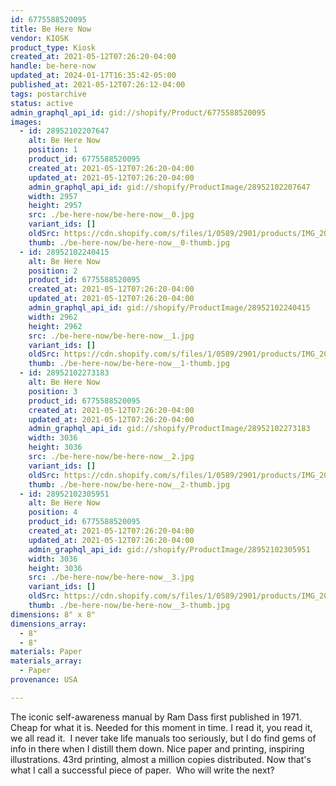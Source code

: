 ```yaml
---
id: 6775588520095
title: Be Here Now
vendor: KIOSK
product_type: Kiosk
created_at: 2021-05-12T07:26:20-04:00
handle: be-here-now
updated_at: 2024-01-17T16:35:42-05:00
published_at: 2021-05-12T07:26:12-04:00
tags: postarchive
status: active
admin_graphql_api_id: gid://shopify/Product/6775588520095
images:
  - id: 28952102207647
    alt: Be Here Now
    position: 1
    product_id: 6775588520095
    created_at: 2021-05-12T07:26:20-04:00
    updated_at: 2021-05-12T07:26:20-04:00
    admin_graphql_api_id: gid://shopify/ProductImage/28952102207647
    width: 2957
    height: 2957
    src: ./be-here-now/be-here-now__0.jpg
    variant_ids: []
    oldSrc: https://cdn.shopify.com/s/files/1/0589/2901/products/IMG_20191122_191015.jpg?v=1620818780
    thumb: ./be-here-now/be-here-now__0-thumb.jpg
  - id: 28952102240415
    alt: Be Here Now
    position: 2
    product_id: 6775588520095
    created_at: 2021-05-12T07:26:20-04:00
    updated_at: 2021-05-12T07:26:20-04:00
    admin_graphql_api_id: gid://shopify/ProductImage/28952102240415
    width: 2962
    height: 2962
    src: ./be-here-now/be-here-now__1.jpg
    variant_ids: []
    oldSrc: https://cdn.shopify.com/s/files/1/0589/2901/products/IMG_20191122_191127.jpg?v=1620818780
    thumb: ./be-here-now/be-here-now__1-thumb.jpg
  - id: 28952102273183
    alt: Be Here Now
    position: 3
    product_id: 6775588520095
    created_at: 2021-05-12T07:26:20-04:00
    updated_at: 2021-05-12T07:26:20-04:00
    admin_graphql_api_id: gid://shopify/ProductImage/28952102273183
    width: 3036
    height: 3036
    src: ./be-here-now/be-here-now__2.jpg
    variant_ids: []
    oldSrc: https://cdn.shopify.com/s/files/1/0589/2901/products/IMG_20191122_191049.jpg?v=1620818780
    thumb: ./be-here-now/be-here-now__2-thumb.jpg
  - id: 28952102305951
    alt: Be Here Now
    position: 4
    product_id: 6775588520095
    created_at: 2021-05-12T07:26:20-04:00
    updated_at: 2021-05-12T07:26:20-04:00
    admin_graphql_api_id: gid://shopify/ProductImage/28952102305951
    width: 3036
    height: 3036
    src: ./be-here-now/be-here-now__3.jpg
    variant_ids: []
    oldSrc: https://cdn.shopify.com/s/files/1/0589/2901/products/IMG_20191122_191039.jpg?v=1620818780
    thumb: ./be-here-now/be-here-now__3-thumb.jpg
dimensions: 8" x 8"
dimensions_array:
  - 8"
  - 8"
materials: Paper
materials_array:
  - Paper
provenance: USA

---
```


The iconic self-awareness manual by Ram Dass first published in 1971. Cheap for what it is. Needed for this moment in time. I read it, you read it, we all read it.  I never take life manuals too seriously, but I do find gems of info in there when I distill them down. Nice paper and printing, inspiring illustrations. 43rd printing, almost a million copies distributed. Now that's what I call a successful piece of paper.  Who will write the next?